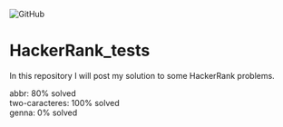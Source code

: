 ![GitHub](https://img.shields.io/github/license/vimigueloli/HackerRank_tests?color=brigthgreen) <br/>

# HackerRank_tests

In this repository I will post my solution to some HackerRank problems.

abbr: 80% solved <br/>
two-caracteres: 100% solved <br/>
genna: 0% solved <br/>